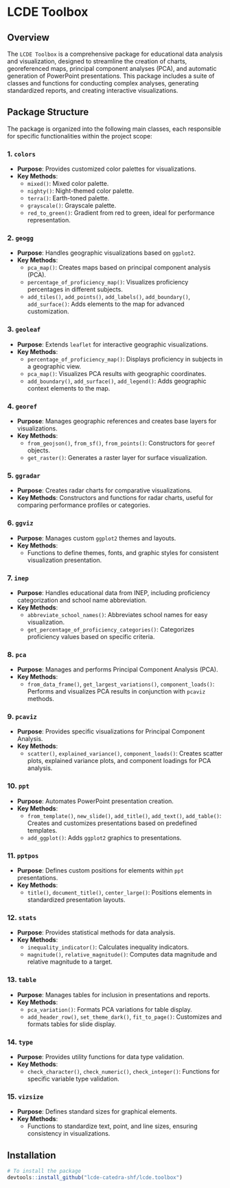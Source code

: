 # LCDE Toolbox

## Overview
The `LCDE Toolbox` is a comprehensive package for educational data analysis and visualization, designed to streamline the creation of charts, georeferenced maps, principal component analyses (PCA), and automatic generation of PowerPoint presentations. This package includes a suite of classes and functions for conducting complex analyses, generating standardized reports, and creating interactive visualizations.

## Package Structure
The package is organized into the following main classes, each responsible for specific functionalities within the project scope:

### 1. `colors`
- **Purpose**: Provides customized color palettes for visualizations.
- **Key Methods**:
  - `mixed()`: Mixed color palette.
  - `nighty()`: Night-themed color palette.
  - `terra()`: Earth-toned palette.
  - `grayscale()`: Grayscale palette.
  - `red_to_green()`: Gradient from red to green, ideal for performance representation.

### 2. `geogg`
- **Purpose**: Handles geographic visualizations based on `ggplot2`.
- **Key Methods**:
  - `pca_map()`: Creates maps based on principal component analysis (PCA).
  - `percentage_of_proficiency_map()`: Visualizes proficiency percentages in different subjects.
  - `add_tiles()`, `add_points()`, `add_labels()`, `add_boundary()`, `add_surface()`: Adds elements to the map for advanced customization.

### 3. `geoleaf`
- **Purpose**: Extends `leaflet` for interactive geographic visualizations.
- **Key Methods**:
  - `percentage_of_proficiency_map()`: Displays proficiency in subjects in a geographic view.
  - `pca_map()`: Visualizes PCA results with geographic coordinates.
  - `add_boundary()`, `add_surface()`, `add_legend()`: Adds geographic context elements to the map.

### 4. `georef`
- **Purpose**: Manages geographic references and creates base layers for visualizations.
- **Key Methods**:
  - `from_geojson()`, `from_sf()`, `from_points()`: Constructors for `georef` objects.
  - `get_raster()`: Generates a raster layer for surface visualization.

### 5. `ggradar`
- **Purpose**: Creates radar charts for comparative visualizations.
- **Key Methods**: Constructors and functions for radar charts, useful for comparing performance profiles or categories.

### 6. `ggviz`
- **Purpose**: Manages custom `ggplot2` themes and layouts.
- **Key Methods**:
  - Functions to define themes, fonts, and graphic styles for consistent visualization presentation.

### 7. `inep`
- **Purpose**: Handles educational data from INEP, including proficiency categorization and school name abbreviation.
- **Key Methods**:
  - `abbreviate_school_names()`: Abbreviates school names for easy visualization.
  - `get_percentage_of_proficiency_categories()`: Categorizes proficiency values based on specific criteria.

### 8. `pca`
- **Purpose**: Manages and performs Principal Component Analysis (PCA).
- **Key Methods**:
  - `from_data_frame()`, `get_largest_variations()`, `component_loads()`: Performs and visualizes PCA results in conjunction with `pcaviz` methods.

### 9. `pcaviz`
- **Purpose**: Provides specific visualizations for Principal Component Analysis.
- **Key Methods**:
  - `scatter()`, `explained_variance()`, `component_loads()`: Creates scatter plots, explained variance plots, and component loadings for PCA analysis.

### 10. `ppt`
- **Purpose**: Automates PowerPoint presentation creation.
- **Key Methods**:
  - `from_template()`, `new_slide()`, `add_title()`, `add_text()`, `add_table()`: Creates and customizes presentations based on predefined templates.
  - `add_ggplot()`: Adds `ggplot2` graphics to presentations.

### 11. `pptpos`
- **Purpose**: Defines custom positions for elements within `ppt` presentations.
- **Key Methods**:
  - `title()`, `document_title()`, `center_large()`: Positions elements in standardized presentation layouts.

### 12. `stats`
- **Purpose**: Provides statistical methods for data analysis.
- **Key Methods**:
  - `inequality_indicator()`: Calculates inequality indicators.
  - `magnitude()`, `relative_magnitude()`: Computes data magnitude and relative magnitude to a target.

### 13. `table`
- **Purpose**: Manages tables for inclusion in presentations and reports.
- **Key Methods**:
  - `pca_variation()`: Formats PCA variations for table display.
  - `add_header_row()`, `set_theme_dark()`, `fit_to_page()`: Customizes and formats tables for slide display.

### 14. `type`
- **Purpose**: Provides utility functions for data type validation.
- **Key Methods**:
  - `check_character()`, `check_numeric()`, `check_integer()`: Functions for specific variable type validation.

### 15. `vizsize`
- **Purpose**: Defines standard sizes for graphical elements.
- **Key Methods**:
  - Functions to standardize text, point, and line sizes, ensuring consistency in visualizations.

## Installation
```R
# To install the package
devtools::install_github("lcde-catedra-shf/lcde.toolbox")
```